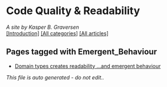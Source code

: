 ﻿# Code Quality & Readability
*A site by Kasper B. Graversen*
<br>[[Introduction]](https://github.com/kbilsted/CodeQualityAndReadability) [[All categories]](https://github.com/kbilsted/CodeQualityAndReadability/blob/master/AllTags.md) [[All articles]](https://github.com/kbilsted/CodeQualityAndReadability/blob/master/AllArticles.md)

## Pages tagged with **Emergent_Behaviour**

* [Domain types creates readability ...and emergent behaviour](../Articles/Design/DomainTypeAndEmergentBehaviour.md)



*This file is auto generated - do not edit..*
